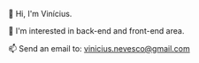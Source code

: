 👋 Hi, I'm Vinícius.

👀 I'm interested in back-end and front-end area.

📫 Send an email to: vinicius.nevesco@gmail.com
